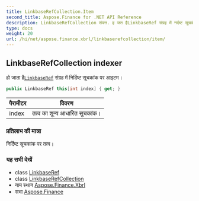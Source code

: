 ```yaml
---
title: LinkbaseRefCollection.Item
second_title: Aspose.Finance for .NET API Reference
description: LinkbaseRefCollection संपत्त. ह जत हैLinkbaseRef संग्रह में नर्दष्ट सूचकंक पर आइटम
type: docs
weight: 20
url: /hi/net/aspose.finance.xbrl/linkbaserefcollection/item/
---
```

## LinkbaseRefCollection indexer

हो जाता है[`LinkbaseRef`](../../linkbaseref/) संग्रह में निर्दिष्ट सूचकांक पर आइटम।

```csharp
public LinkbaseRef this[int index] { get; }
```

| पैरामीटर | विवरण |
| --- | --- |
| index | तत्व का शून्य आधारित सूचकांक। |

### प्रतिलाभ की मात्रा

निर्दिष्ट सूचकांक पर तत्व।

### यह सभी देखें

* class [LinkbaseRef](../../linkbaseref/)
* class [LinkbaseRefCollection](../)
* नाम स्थान [Aspose.Finance.Xbrl](../../linkbaserefcollection/)
* सभा [Aspose.Finance](../../../)


